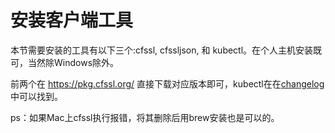 # 安装客户端工具

本节需要安装的工具有以下三个:cfssl, cfssljson, 和 kubectl。在个人主机安装既可，当然除Windows除外。

前两个在 https://pkg.cfssl.org/ 直接下载对应版本即可，kubectl在在[changelog](https://github.com/kubernetes/kubernetes/blob/master/CHANGELOG.md)中可以找到。

ps：如果Mac上cfssl执行报错，将其删除后用brew安装也是可以的。
